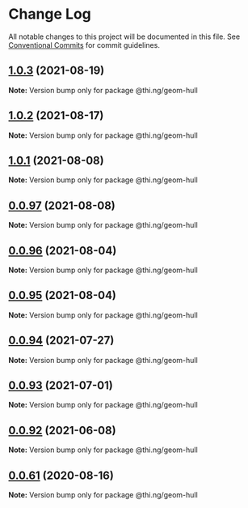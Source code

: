 # Change Log

All notable changes to this project will be documented in this file.
See [Conventional Commits](https://conventionalcommits.org) for commit guidelines.

## [1.0.3](https://github.com/thi-ng/umbrella/compare/@thi.ng/geom-hull@1.0.2...@thi.ng/geom-hull@1.0.3) (2021-08-19)

**Note:** Version bump only for package @thi.ng/geom-hull





## [1.0.2](https://github.com/thi-ng/umbrella/compare/@thi.ng/geom-hull@1.0.1...@thi.ng/geom-hull@1.0.2) (2021-08-17)

**Note:** Version bump only for package @thi.ng/geom-hull





## [1.0.1](https://github.com/thi-ng/umbrella/compare/@thi.ng/geom-hull@0.0.97...@thi.ng/geom-hull@1.0.1) (2021-08-08)

**Note:** Version bump only for package @thi.ng/geom-hull





## [0.0.97](https://github.com/thi-ng/umbrella/compare/@thi.ng/geom-hull@0.0.96...@thi.ng/geom-hull@0.0.97) (2021-08-08)

**Note:** Version bump only for package @thi.ng/geom-hull





## [0.0.96](https://github.com/thi-ng/umbrella/compare/@thi.ng/geom-hull@0.0.95...@thi.ng/geom-hull@0.0.96) (2021-08-04)

**Note:** Version bump only for package @thi.ng/geom-hull





## [0.0.95](https://github.com/thi-ng/umbrella/compare/@thi.ng/geom-hull@0.0.94...@thi.ng/geom-hull@0.0.95) (2021-08-04)

**Note:** Version bump only for package @thi.ng/geom-hull





## [0.0.94](https://github.com/thi-ng/umbrella/compare/@thi.ng/geom-hull@0.0.93...@thi.ng/geom-hull@0.0.94) (2021-07-27)

**Note:** Version bump only for package @thi.ng/geom-hull





## [0.0.93](https://github.com/thi-ng/umbrella/compare/@thi.ng/geom-hull@0.0.92...@thi.ng/geom-hull@0.0.93) (2021-07-01)

**Note:** Version bump only for package @thi.ng/geom-hull





## [0.0.92](https://github.com/thi-ng/umbrella/compare/@thi.ng/geom-hull@0.0.91...@thi.ng/geom-hull@0.0.92) (2021-06-08)

**Note:** Version bump only for package @thi.ng/geom-hull





## [0.0.61](https://github.com/thi-ng/umbrella/compare/@thi.ng/geom-hull@0.0.60...@thi.ng/geom-hull@0.0.61) (2020-08-16)

**Note:** Version bump only for package @thi.ng/geom-hull
